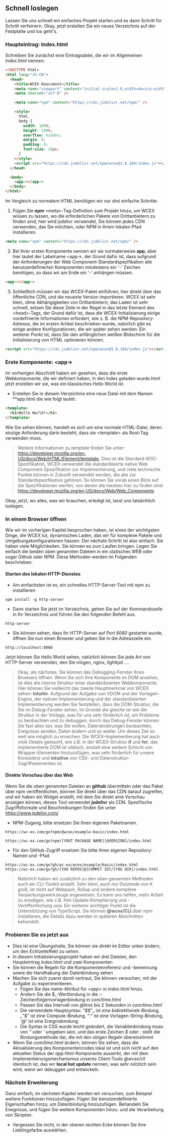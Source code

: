 <!--DESC: {"icon":"sports_score"} -->

## Schnell loslegen

Lassen Sie uns schnell ein einfaches Projekt starten und es dann Schritt für Schritt verfeinern. Okay, jetzt erstellen Sie ein neues Verzeichnis auf der Festplatte und los geht's.

### Haupteintrag: Index.html

Schreiben Sie zunächst eine Eintragsdatei, die wir im Allgemeinen _index.html_ nennen:

```html
<!DOCTYPE html>
<html lang="zh-CN">
  <head>
    <title>WCEX Doocument</title>
    <meta name="viewport" content="initial-scale=1.0,width=device-width" />
    <meta charset="utf-8" />

    <meta name="npm" content="https://cdn.jsdelivr.net/npm/" />

    <style>
      html,
      body {
        width: 100%;
        height: 100%;
        overflow: hidden;
        margin: 0;
        padding: 0;
        font-size: 18px;
      }
    </style>
    <script src="https://cdn.jsdelivr.net/npm/wcex@1.8.104/index.js"></script>
  </head>

  <body>
    <app-></app->
  </body>
</html>
```

Im Vergleich zu normalem HTML benötigen wir nur drei einfache Schritte:

1. Fügen Sie **npm** \<meta\>-Tag-Definition zum Projekt hinzu, um WCEX wissen zu lassen, wo die erforderlichen Pakete von Drittanbietern zu finden sind, hier wird jsdelivr verwendet, Sie können jedes CDN verwenden, das Sie möchten, oder NPM in Ihrem lokalen Pfad installieren.

```html
<meta name="npm" content="https://cdn.jsdelivr.net/npm/" />
```

2. Bei Ihrer ersten Komponente nennen wir sie normalerweise **app**, aber hier lautet der Labelname \<app-\>, der Grund dafür ist, dass aufgrund der Anforderungen der Web Component-Standardspezifikation alle benutzerdefinierten Komponenten mindestens ein '-' Zeichen benötigen, so dass wir am Ende ein '-' anhängen müssen.

```html
<app-></app->
```

3. Schließlich müssen wir das WCEX-Paket einführen, hier direkt über das öffentliche CDN, und die neueste Version importieren. WCEX ist sehr klein, ohne Abhängigkeiten von Drittanbietern, das Laden ist sehr schnell, setzen Sie diese Zeile in der Regel in das letzte Element des \<head\>-Tags, der Grund dafür ist, dass die WCEX-Initialisierung einige vordefinierte Informationen erfordert, wie z. B. die NPM-Repository-Adresse, die im ersten Artikel beschrieben wurde, natürlich gibt es einige andere Konfigurationen, die wir später sehen werden. Ein weiterer Punkt ist, dass Sie den anfänglichen weißen Bildschirm für die Initialisierung von HTML optimieren können.

```html
<script src="https://cdn.jsdelivr.net/npm/wcex@1.8.104/index.js"></script>
```

### Erste Komponente: **\<app-\>**

Im vorherigen Abschnitt haben wir gesehen, dass die erste Webkomponente, die wir definiert haben, in den Index geladen wurde.html jetzt erstellen wir sie, was ein klassisches Hello World ist.

- Erstellen Sie in diesem Verzeichnis eine neue Datei mit dem Namen **app.html die wie folgt lautet:

```html
<template>
  <h1>Hello World!</h1>
</template>
```

Wie Sie sehen können, handelt es sich um eine normale HTML-Datei, deren einzige Anforderung darin besteht, dass sie \<template\> als Root-Tag verwenden muss.

> Weitere Informationen zu _template_ finden Sie unter: https://developer.mozilla.org/en-US/docs/Web/HTML/Element/template, Dies ist die Standard-W3C-Spezifikation, WCEX verwendet die standardisierte native Web Component-Spezifikation zur Implementierung, und viele technische Punkte können in Zukunft verwendet werden, die alle zur Standardspezifikation gehören. So können Sie vorab einen Blick auf die Spezifikationen werfen, von denen die meisten hier zu finden sind: https://developer.mozilla.org/en-US/docs/Web/Web_Components

Okay, jetzt, wo alles, was wir brauchen, erledigt ist, lasst uns tatsächlich loslegen.

### In einem Browser öffnen

Wie wir im vorherigen Kapitel besprochen haben, ist eines der wichtigsten Dinge, die WCEX tut, dynamisches Laden, das wir für komplexe Pakete und Umgebungskonfigurationen hassen. Der nächste Schritt ist also einfach. Sie haben viele Möglichkeiten. Sie können es zum Laufen bringen. Legen Sie einfach die beiden oben genannten Dateien in ein statisches WEB oder sogar Github oder NPM. Diese Methoden werden im Folgenden beschrieben:

#### Starten des lokalen HTTP-Dienstes

- Am einfachsten ist es, ein schnelles HTTP-Server-Tool mit npm zu installieren

```shell
npm install -g http-server
```

- Dann starten Sie jetzt im Verzeichnis, gehen Sie auf der Kommandozeile in Ihr Verzeichnis und führen Sie den folgenden Befehl aus.

```shell
http-server
```

- Sie können sehen, dass Ihr HTTP-Server auf Port 8080 gestartet wurde, öffnen Sie nun einen Browser und geben Sie in die Adresszeile ein:

```
http://localhost:8080
```

Jetzt können Sie Hello World sehen, natürlich können Sie jede Art von HTTP-Server verwenden, den Sie mögen, nginx, lighttpd ....

> Okay, als nächstes. Sie können das Debugging-Fenster Ihres Browsers öffnen. Wenn Sie sich Ihre Komponente im DOM ansehen, ist dies die interne Struktur einer standardisierten Webkomponente. Hier können Sie vielleicht das zweite Hauptmerkmal von WCEX sehen: **Intuitiv**. Aufgrund der Aufgabe von VDOM und der Vorlagen-Engine, der nativen Implementierung und der standardisierten Implementierung werden Sie feststellen, dass die DOM-Struktur, die Sie im Debug-Fenster sehen, im Grunde die gleiche ist wie die Struktur in der Vorlage, was für uns sehr förderlich ist, um Probleme zu beobachten und zu debuggen, durch das Debug-Fenster können Sie fast alles tun, was Sie wollen, Datenänderungen beobachten, Ereignisse senden, Daten ändern und so weiter. Um dieses Ziel so weit wie möglich zu erreichen. Die WCEX-Implementierung hat auch viele Details gemacht, wie z.B. in der WCEX-Struktur **if** und **for**, das implementierte DOM ist siblisch, anstatt eine weitere Schicht von Wrapper-Elementen hinzuzufügen, was sehr förderlich für unsere Konsistenz und **intuitive** von CSS- und Datenstruktur-Zugriffselementen ist.

#### Direkte Vorschau über das Web

Wenn Sie die oben genannten Dateien an **github** übermitteln oder das Paket über npm veröffentlichen, können Sie direkt über das CDN darauf zugreifen, und wir haben ein Widget erstellt, mit dem Sie direkt eine Vorschau anzeigen können, dieses Tool verwendet **jsdelivr** als CDN.
Spezifische Zugriffsformate und Beschreibungen finden Sie unter https://www.jsdelivr.com/

- NPM-Zugang, bitte ersetzen Sie Ihren eigenen Paketnamen.

```
https://wc-ex.com/go?npm/@wcex/example-basic/index.html

https://wc-ex.com/go?npm/[YOUT PACKAGE NAME][@VERSION]/index.html

```

- Für den GitHub-Zugriff ersetzen Sie bitte Ihren eigenen Repository-Namen und -Pfad

```
https://wc-ex.com/go?gh/wc-ex/wcex/example/basic/index.html
https://wc-ex.com/go?gh/[YOU REPOS]@[COMMIT ID]/[YOU DIR]/index.html
```

> Natürlich haben wir zusätzlich zu den oben genannten Methoden auch ein CLI-Toolkit erstellt. Sehr klein, auch nur Dutzende von K groß, ist nicht auf Webpack, Rollup und andere komplexe Verpackungswerkzeuge angewiesen. Es kann uns helfen, mehr Arbeit zu erledigen, wie z.B. Hot-Update-Kompilierung und -Veröffentlichung usw. Ein weiterer wichtiger Punkt ist die Unterstützung von TypeScript. Sie können **@wcex/CLI** über npm installieren, die Details dazu werden in späteren Abschnitten behandelt.

### Probieren Sie es jetzt aus

<div>
<wcex-doc.com-playground files="['first/index.html','first/app.html','first/com/time.html']"></wcex-doc.com-playground>
</div>

- Dies ist eine Übungshalle, Sie können sie direkt im Editor unten ändern, um den Echtzeiteffekt zu sehen.
- In diesem Initialisierungsprojekt haben wir drei Dateien, den Haupteintrag _index.html_ und zwei Komponenten
- Sie können die Regeln für die Komponentenreferenz und -benennung sowie die Handhabung der Datenbindung sehen
- Machen Sie sich zuerst damit vertraut, Sie können versuchen, mit der Aufgabe zu experimentieren.
  - Fügen Sie das name-Attribut für _\<app\>_ in _index.html_ hinzu. 
  - Ändern Sie die $_-Wertbindung in die _:_-Zeichenfolgenvorlagenbindung in _com/time.html_ 
  - Passen Sie das Intervall von _@time_ bis 2 Sekunden in _com/time.html_ 
  - Die verwendete Hauptsyntax: _"$$"_ ist eine bidirektionale Bindung, _"$"_ ist eine Compute-Bindung, _":"_ ist eine Vorlagen-String-Bindung, _'@'_ ist eine Ereignisbindung
  - Die Syntax in CSS wurde leicht geändert, die Variablenbindung muss von _"_ oder _'_ umgeben sein, und das erste Zeichen _$_ oder _:_ stellt die Bindungsmethode dar, die mit den obigen Regeln übereinstimmt
- Wenn Sie _com/time.html_ ändern, können Sie sehen, dass die Aktualisierung des Komponentencodes lokal ist und sich nicht auf den aktuellen Status der _app.html_-Komponente auswirkt, der mit dem Implementierungsmechanismus unseres Client-Tools _@wcex/cli_ identisch ist, das wir **local hot update** nennen, was sehr nützlich sein wird, wenn wir debuggen und entwickeln.


### Nächste Erweiterung

Ganz einfach, im nächsten Kapitel werden wir versuchen, zum Beispiel weitere Funktionen hinzuzufügen. Fügen Sie benutzerdefinierte Eigenschaften hinzu, um Datenbindung hinzuzufügen. Behandeln Sie Ereignisse, und fügen Sie weitere Komponenten hinzu.
und die Verarbeitung von Skripten.
- Vergessen Sie nicht, in der oberen rechten Ecke können Sie Ihre Lieblingsfarbe auswählen.


